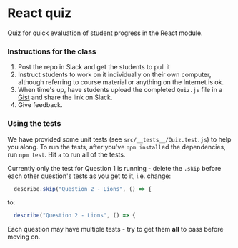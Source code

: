 # React quiz

Quiz for quick evaluation of student progress in the React module.

### Instructions for the class

1. Post the repo in Slack and get the students to pull it
2. Instruct students to work on it individually on their own computer, although referring to course material or anything on the Internet is ok.
3. When time's up, have students upload the completed `Quiz.js` file in a [Gist](https://gist.github.com/) and share the link on Slack.
4. Give feedback.

### Using the tests

We have provided some unit tests (see `src/__tests__/Quiz.test.js`) to help you along. To run the tests, after you've `npm install`ed the dependencies, run `npm test`. Hit `a` to run all of the tests.

Currently only the test for Question 1 is running - delete the `.skip` before each other question's tests as you get to it, i.e. change:

```js
  describe.skip("Question 2 - Lions", () => {
```

to:

```js
  describe("Question 2 - Lions", () => {
```

Each question may have multiple tests - try to get them **all** to pass before moving on.
